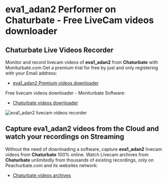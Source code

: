 # eva1_adan2 Performer on Chaturbate - Free LiveCam videos downloader

## Chaturbate Live Videos Recorder

Monitor and record livecam videos of **eva1_adan2** from **Chaturbate** with Moniturbate.com
Get a premium trial for free by just and only registering with your Email address:
* [eva1_adan2 Premium videos downloader](https://moniturbate.com/request-demo-licence-key.html)

Free livecam videos downloader - Moniturbate Software:
* [Chaturbate videos downloader](https://moniturbate.com/moniturbate-download-software.html)

![eva1_adan2 livecam videos recorder](https://peachurnet.com/templates/moniturbate-software.png)


## Capture eva1_adan2 videos from the Cloud and watch your recordings on Streaming

Without the need of downloading a software, capture **eva1_adan2** livecam videos from **Chaturbate** 100% online.
Watch Livecam archives from **Chaturbate** unlimitedly from thousands of existing recordings, only on Peachurbate.com and its websites network:
* [Chaturbate videos archives](https://peachurnet.com/)